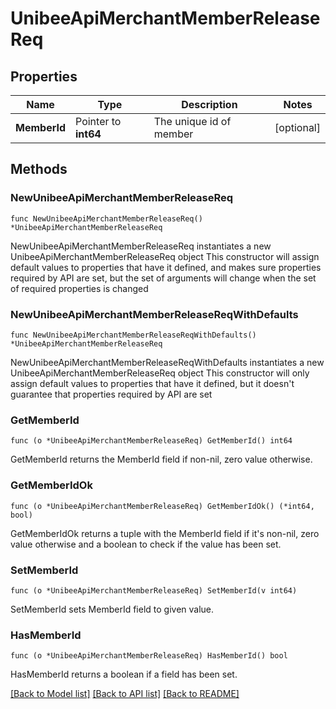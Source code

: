 # UnibeeApiMerchantMemberReleaseReq

## Properties

Name | Type | Description | Notes
------------ | ------------- | ------------- | -------------
**MemberId** | Pointer to **int64** | The unique id of member | [optional] 

## Methods

### NewUnibeeApiMerchantMemberReleaseReq

`func NewUnibeeApiMerchantMemberReleaseReq() *UnibeeApiMerchantMemberReleaseReq`

NewUnibeeApiMerchantMemberReleaseReq instantiates a new UnibeeApiMerchantMemberReleaseReq object
This constructor will assign default values to properties that have it defined,
and makes sure properties required by API are set, but the set of arguments
will change when the set of required properties is changed

### NewUnibeeApiMerchantMemberReleaseReqWithDefaults

`func NewUnibeeApiMerchantMemberReleaseReqWithDefaults() *UnibeeApiMerchantMemberReleaseReq`

NewUnibeeApiMerchantMemberReleaseReqWithDefaults instantiates a new UnibeeApiMerchantMemberReleaseReq object
This constructor will only assign default values to properties that have it defined,
but it doesn't guarantee that properties required by API are set

### GetMemberId

`func (o *UnibeeApiMerchantMemberReleaseReq) GetMemberId() int64`

GetMemberId returns the MemberId field if non-nil, zero value otherwise.

### GetMemberIdOk

`func (o *UnibeeApiMerchantMemberReleaseReq) GetMemberIdOk() (*int64, bool)`

GetMemberIdOk returns a tuple with the MemberId field if it's non-nil, zero value otherwise
and a boolean to check if the value has been set.

### SetMemberId

`func (o *UnibeeApiMerchantMemberReleaseReq) SetMemberId(v int64)`

SetMemberId sets MemberId field to given value.

### HasMemberId

`func (o *UnibeeApiMerchantMemberReleaseReq) HasMemberId() bool`

HasMemberId returns a boolean if a field has been set.


[[Back to Model list]](../README.md#documentation-for-models) [[Back to API list]](../README.md#documentation-for-api-endpoints) [[Back to README]](../README.md)


